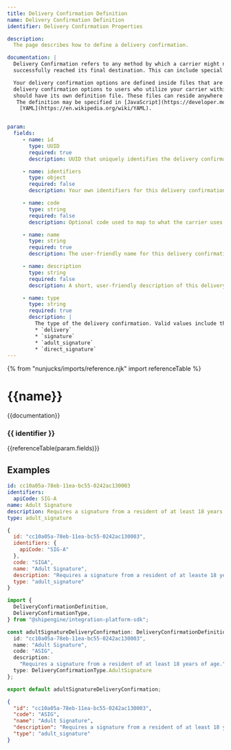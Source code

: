 ```yaml
---
title: Delivery Confirmation Definition
name: Delivery Confirmation Definition
identifier: Delivery Confirmation Properties

description:
  The page describes how to define a delivery confirmation.

documentation: |
  Delivery Confirmation refers to any method by which a carrier might notify or confirm for the sender that a shipment has
  successfully reached its final destination. This can include special services such as obtaining a signature upon delivery.

  Your delivery confirmation options are defined inside files that are then used by the [ShipEngine Integration Platform](./../index.md) to offer these
  delivery confirmation options to users who utilize your carrier within one of our e-commerce applications. Each delivery service that you wish to offer
  should have its own definition file. These files can reside anywhere within your application as long as their locations are specified in the [Carrier Application Definition](./carrier.md) file.
   The definition may be specified in [JavaScript](https://developer.mozilla.org/en-US/docs/Web/JavaScript), [TypeScript](https://www.typescriptlang.org/), [JSON](https://developer.mozilla.org/en-US/docs/Web/JavaScript/Reference/Global_Objects/JSON), or
    [YAML](https://en.wikipedia.org/wiki/YAML).


param:
  fields:
     - name: id
       type: UUID
       required: true
       description: UUID that uniquely identifies the delivery confirmation. This ID should never change.

     - name: identifiers
       type: object
       required: false
       description: Your own identifiers for this delivery confirmation.

     - name: code
       type: string
       required: false
       description: Optional code used to map to what the carrier uses to identify the delivery confirmation.

     - name: name
       type: string
       required: true
       description: The user-friendly name for this delivery confirmation (e.g. "Adult Signature", "Authority to Leave").

     - name: description
       type: string
       required: false
       description: A short, user-friendly description of this delivery confirmation type.

     - name: type
       type: string
       required: true
       description: |
         The type of the delivery confirmation. Valid values include the following:
         * `delivery`
         * `signature`
         * `adult_signature`
         * `direct_signature`
---
```



  {% from "nunjucks/imports/reference.njk" import referenceTable %}

  {{name}}
  ===============================================
  {{documentation}}


  ###   {{ identifier }}
  {{referenceTable(param.fields)}}


  Examples
  -----------------------------------------------

```yaml
id: cc10a05a-78eb-11ea-bc55-0242ac130003
identifiers:
  apiCode: SIG-A
name: Adult Signature
description: Requires a signature from a resident of at least 18 years of age.
type: adult_signature
```

```javascript
{
  id: "cc10a05a-78eb-11ea-bc55-0242ac130003",
  identifiers: {
    apiCode: "SIG-A"
  },
  code: "SIGA",
  name: "Adult Signature",
  description: "Requires a signature from a resident of at leaste 18 years of age."
  type: "adult_signature"
}

```
```typescript
import {
  DeliveryConfirmationDefinition,
  DeliveryConfirmationType,
} from "@shipengine/integration-platform-sdk";

const adultSignatureDeliveryConfirmation: DeliveryConfirmationDefinition = {
  id: "cc10a05a-78eb-11ea-bc55-0242ac130003",
  name: "Adult Signature",
  code: "ASIG",
  description:
    "Requires a signature from a resident of at least 18 years of age.",
  type: DeliveryConfirmationType.AdultSignature
};

export default adultSignatureDeliveryConfirmation;

```
```json
{
  "id": "cc10a05a-78eb-11ea-bc55-0242ac130003",
  "code": "ASIG",
  "name": "Adult Signature",
  "description": "Requires a signature from a resident of at least 18 years of age.",
  "type": "adult_signature"
}
```



